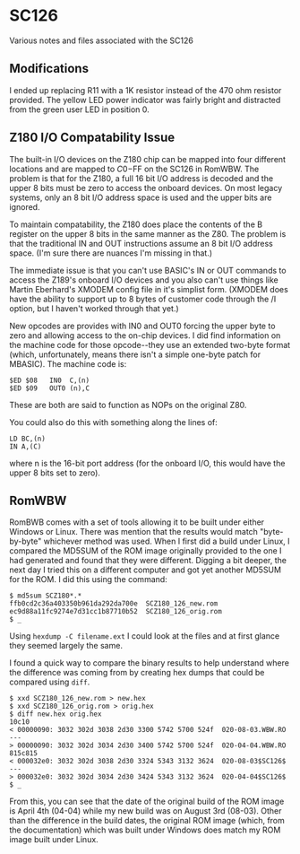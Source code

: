 # SC126
Various notes and files associated with the SC126

## Modifications

I ended up replacing R11 with a 1K resistor instead of the 470 ohm resistor provided. The yellow LED power indicator was fairly bright and distracted from the green user LED in position 0.

## Z180 I/O Compatability Issue

The built-in I/O devices on the Z180 chip can be mapped into four different locations and are mapped to $C0-$FF on the SC126 in RomWBW. The problem is that for the Z180, a full 16 bit I/O address is decoded and the upper 8 bits must be zero to access the onboard devices. On most legacy systems, only an 8 bit I/O address space is used and the upper bits are ignored.

To maintain compatability, the Z180 does place the contents of the B register on the upper 8 bits in the same manner as the Z80. The problem is that the traditional IN and OUT instructions assume an 8 bit I/O address space. (I'm sure there are nuances I'm missing in that.)

The immediate issue is that you can't use BASIC's IN or OUT commands to access the Z189's onboard I/O devices and you also can't use things like Martin Eberhard's XMODEM config file in it's simplist form. (XMODEM does have the ability to support up to 8 bytes of customer code through the /I option, but I haven't worked through that yet.)

New opcodes are provides with IN0 and OUT0 forcing the upper byte to zero and allowing access to the on-chip devices. I did find information on the machine code for those opcode--they use an extended two-byte format (which, unfortunately, means there isn't a simple one-byte patch for MBASIC). The machine code is:

```
$ED $08   IN0  C,(n)
$ED $09   OUT0 (n),C
```

These are both are said to function as NOPs on the original Z80.

You could also do this with something along the lines of:

```
LD BC,(n)
IN A,(C)
```

where n is the 16-bit port address (for the onboard I/O, this would have the upper 8 bits set to zero).

## RomWBW
RomBWB comes with a set of tools allowing it to be built under either Windows or Linux. There was mention that the results would match "byte-by-byte" whichever method was used. When I first did a build under Linux, I compared the MD5SUM of the ROM image originally provided to the one I had generated and found that they were different. Digging a bit deeper, the next day I tried this on a different computer and got yet another MD5SUM for the ROM. I did this using the command:

```
$ md5sum SCZ180*.*
ffb0cd2c36a403350b961da292da700e  SCZ180_126_new.rom
ec9d88a11fc9274e7d31cc1b87710b52  SCZ180_126_orig.rom
$ _
```

Using `hexdump -C filename.ext` I could look at the files and at first glance they seemed largely the same.

I found a quick way to compare the binary results to help understand where the difference was coming from by creating hex dumps that could be compared using `diff`.

```
$ xxd SCZ180_126_new.rom > new.hex
$ xxd SCZ180_126_orig.rom > orig.hex
$ diff new.hex orig.hex
10c10
< 00000090: 3032 302d 3038 2d30 3300 5742 5700 524f  020-08-03.WBW.RO
---
> 00000090: 3032 302d 3034 2d30 3400 5742 5700 524f  020-04-04.WBW.RO
815c815
< 000032e0: 3032 302d 3038 2d30 3324 5343 3132 3624  020-08-03$SC126$
---
> 000032e0: 3032 302d 3034 2d30 3424 5343 3132 3624  020-04-04$SC126$
$ _
```
From this, you can see that the date of the original build of the ROM image is April 4th (04-04) while my new build was on August 3rd (08-03). Other than the difference in the build dates, the original ROM image (which, from the documentation) which was built under Windows does match my ROM image built under Linux.
